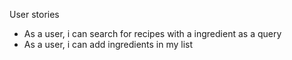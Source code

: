 User stories 
- As a user, i can search for recipes with a ingredient as a query
- As a user, i can add ingredients in my list
